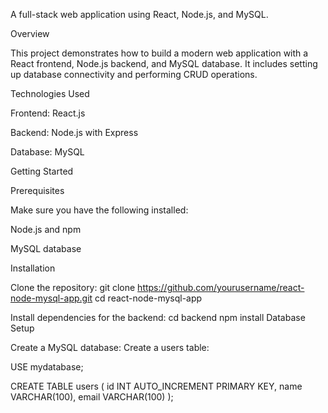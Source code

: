 A full-stack web application using React, Node.js, and MySQL.

Overview

This project demonstrates how to build a modern web application with a React frontend, Node.js backend, and MySQL database. It includes setting up database connectivity and performing CRUD operations.

Technologies Used

Frontend: React.js

Backend: Node.js with Express

Database: MySQL

Getting Started

Prerequisites

Make sure you have the following installed:

Node.js and npm

MySQL database

Installation

Clone the repository:
git clone https://github.com/yourusername/react-node-mysql-app.git
cd react-node-mysql-app

Install dependencies for the backend:
cd backend
npm install
Database Setup

Create a MySQL database:
Create a users table:

USE mydatabase;

CREATE TABLE users (
  id INT AUTO_INCREMENT PRIMARY KEY,
  name VARCHAR(100),
  email VARCHAR(100)
);